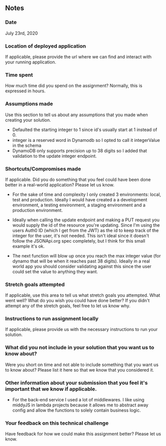 ## Notes

### Date

July 23rd, 2020

### Location of deployed application

If applicable, please provide the url where we can find and interact with your running application.

### Time spent

How much time did you spend on the assignment? Normally, this is expressed in hours.

### Assumptions made

Use this section to tell us about any assumptions that you made when creating your solution.

- Defaulted the starting integer to 1 since id's usually start at 1 instead of 0.
- integer is a reserved word in Dynamodb so I opted to call it integerValue in the schema
- DynamoDB only supports precision up to 38 digits so I added that validation to the update integer endpoint.

### Shortcuts/Compromises made

If applicable. Did you do something that you feel could have been done better in a real-world application? Please
let us know.

- For the sake of time and complexity I only created 3 environments: local, test and production. Ideally I would have created a a development environment, a testing environment, a staging environment and a production environment.

- Ideally when calling the update endpoint and making a PUT request you would supply the id of the resource you're updating. Since I'm using the users Auth0 ID (which I get from the JWT) as the id to keep track of the integer for the user, it's not needed. This isn't ideal since it doesn't follow the JSONApi.org spec completely, but I think for this small example it's ok.

- The next function will blow up once you reach the max integer value (for dynamo that will be when it reaches past 38 digits). Ideally in a real world app you should consider validating against this since the user could set the value to anything they want.

### Stretch goals attempted

If applicable, use this area to tell us what stretch goals you attempted. What went well? What do you wish you
could have done better? If you didn't attempt any of the stretch goals, feel free to let us know why.

### Instructions to run assignment locally

If applicable, please provide us with the necessary instructions to run your solution.

### What did you not include in your solution that you want us to know about?

Were you short on time and not able to include something that you want us to know
about? Please list it here so that we know that you considered it.

### Other information about your submission that you feel it's important that we know if applicable.

- For the back-end service I used a lot of middlewares. I like using middyJS in lambda projects because it allows me to abstract away config and allow the functions to solely contain business logic.

### Your feedback on this technical challenge

Have feedback for how we could make this assignment better? Please let us know.

